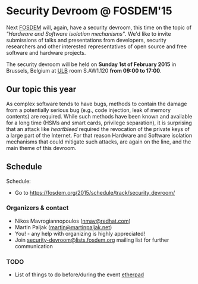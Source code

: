 # Security Devroom @ FOSDEM'15

Next [FOSDEM](https://fosdem.org/2015/) will, again, have a security devroom, this time on the topic of _"Hardware and Software isolation mechanisms"_. We'd like to invite submissions of talks and presentations from developers, security researchers and other interested representatives of open source and free software and hardware projects.

The security devroom will be held on **Sunday 1st of February 2015** in Brussels, Belgium at [ULB](http://www.ulb.ac.be/) room S.AW1.120 **from 09:00 to 17:00**.

## Our topic this year

As complex software tends to have bugs, methods to contain the damage from a
potentially serious bug (e.g., code injection, leak of memory contents) are 
required. While such methods have been known and available for a long time (HSMs and
smart cards, privilege separation), it is surprising that an attack like
_heartbleed_ required the revocation of the private keys of a large part of the
Internet. For that reason Hardware and Software isolation mechanisms that could
mitigate such attacks, are again on the line, and the main theme of this devroom. 

## Schedule

Schedule:

  - Go to https://fosdem.org/2015/schedule/track/security_devroom/



### Organizers & contact

  * Nikos Mavrogiannopoulos (nmav@redhat.com)
  * Martin Paljak (martin@martinpaljak.net)
  * You! - any help with organizing is highly appreciated!
  * Join [security-devroom@lists.fosdem.org](https://lists.fosdem.org/listinfo/security-devroom) mailing list for further communication

### TODO
  * List of things to do before/during the event [etherpad](https://piratenpad.de/f7bOkTtAa2)


  
 
